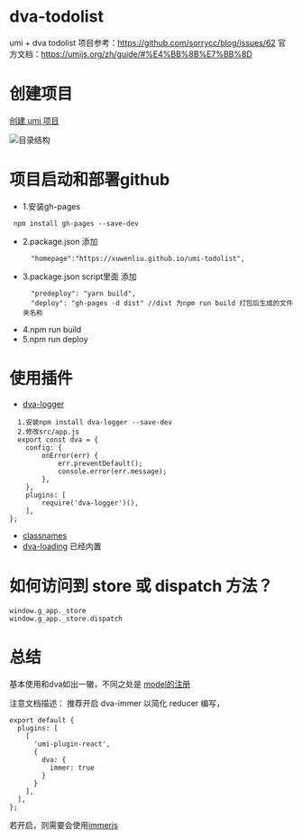 # dva-todolist
umi + dva todolist 
项目参考：https://github.com/sorrycc/blog/issues/62
官方文档：https://umijs.org/zh/guide/#%E4%BB%8B%E7%BB%8D
# 创建项目
  [创建 umi 项目](https://umijs.org/zh/guide/create-umi-app.html#%E4%BB%8B%E7%BB%8D-create-umi)

  ![目录结构](../src/assets/目录.jpg)

# 项目启动和部署github

- 1.安装gh-pages 
 ```
  npm install gh-pages --save-dev
 ```
- 2.package.json 添加     
  ```
    "homepage":"https://xuwenliu.github.io/umi-todolist",
  ```
- 3.package.json script里面 添加     
  ```
    "predeploy": "yarn build",
    "deploy": "gh-pages -d dist" //dist 为npm run build 打包后生成的文件夹名称
  ```
- 4.npm run build
- 5.npm run deploy

# 使用插件
- [dva-logger](https://github.com/afc163/dva-logger) 
 
```
  1.安装npm install dva-logger --save-dev
  2.修改src/app.js
  export const dva = {
	config: {
		onError(err) {
			err.preventDefault();
			console.error(err.message);
		},
	},
	plugins: [
		require('dva-logger')(),
	],
};

```
- [classnames](https://github.com/JedWatson/classnames)
- [dva-loading](https://github.com/dvajs/dva/tree/master/packages/dva-loading) 已经内置

# 如何访问到 store 或 dispatch 方法？

```
window.g_app._store
window.g_app._store.dispatch

```
# 总结
  基本使用和dva如出一辙，不同之处是 
  [model的注册](https://umijs.org/zh/guide/with-dva.html#model-%E6%B3%A8%E5%86%8C)

  注意文档描述： 推荐开启 dva-immer 以简化 reducer 编写，
  ```
  export default {
    plugins: [
      [
        'umi-plugin-react',
        {
          dva: {
            immer: true
          }
        }
      ],
    ],
  };

  ```
  若开启，则需要会使用[immerjs](https://immerjs.github.io/immer/docs/introduction) 
